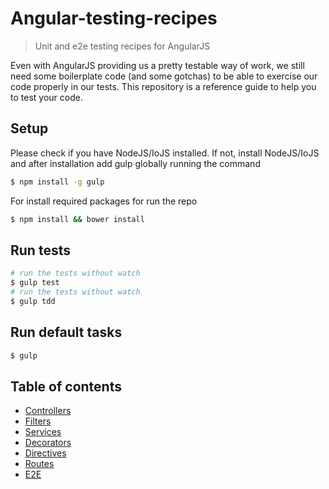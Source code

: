 # Angular-testing-recipes
> Unit and e2e testing recipes for AngularJS

Even with AngularJS providing us a pretty testable way of work, we still need some boilerplate code (and some gotchas) to be able to exercise our code properly in our tests. This repository is a reference guide to help you to test your code.


## Setup

Please check if you have NodeJS/IoJS installed. If not, install NodeJS/IoJS and after installation add gulp globally running the command

```bash
$ npm install -g gulp
```

For install required packages for run the repo

```bash
$ npm install && bower install
```


## Run tests

```bash
# run the tests without watch
$ gulp test
# run the tests without watch
$ gulp tdd
```


## Run default tasks
```bash
$ gulp
```


## Table of contents

- [Controllers](controllers/)
- [Filters](filters/)
- [Services](services/)
- [Decorators](decorators/)
- [Directives](directives/)
- [Routes](routes/)
- [E2E](E2E/)
